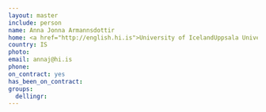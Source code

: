 ```yaml
---
layout: master
include: person
name: Anna Jonna Armannsdottir
home: <a href="http://english.hi.is">University of IcelandUppsala University</a>
country: IS
photo:
email: annaj@hi.is
phone:
on_contract: yes
has_been_on_contract:
groups:
  dellingr:
---
```

